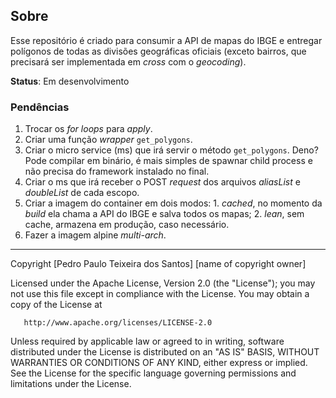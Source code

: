 ## Sobre
Esse repositório é criado para consumir a API de mapas do IBGE e entregar polígonos de todas as divisões geográficas oficiais (exceto bairros, que precisará ser implementada em _cross_ com o _geocoding_).

**Status**: Em desenvolvimento

### Pendências
1. Trocar os _for loops_ para _apply_.
2. Criar uma função _wrapper_ `get_polygons`.
3. Criar o micro service (ms) que irá servir o método `get_polygons`. Deno? Pode compilar em binário, é mais simples de spawnar child process e não precisa do framework instalado no final.
4. Criar o ms que irá receber o POST _request_ dos arquivos _aliasList_ e _doubleList_ de cada escopo.
5. Criar a imagem do container em dois modos: 1. _cached_, no momento da _build_ ela chama a API do IBGE e salva todos os mapas; 2. _lean_, sem cache, armazena em produção, caso necessário.
6. Fazer a imagem alpine _multi-arch_.

___

Copyright [Pedro Paulo Teixeira dos Santos] [name of copyright owner]

   Licensed under the Apache License, Version 2.0 (the "License");
   you may not use this file except in compliance with the License.
   You may obtain a copy of the License at

       http://www.apache.org/licenses/LICENSE-2.0

   Unless required by applicable law or agreed to in writing, software
   distributed under the License is distributed on an "AS IS" BASIS,
   WITHOUT WARRANTIES OR CONDITIONS OF ANY KIND, either express or implied.
   See the License for the specific language governing permissions and
   limitations under the License.